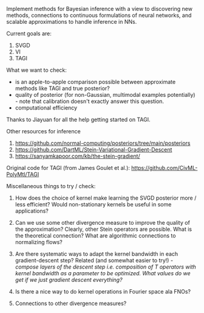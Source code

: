 Implement methods for Bayesian inference with a view to discovering new methods, connections to continuous formulations of neural networks, and scalable approximations to handle inference in NNs. 

Current goals are:
1. SVGD
2. VI
3. TAGI

What we want to check:

- is an apple-to-apple comparison possible between approximate methods like TAGI and true posterior?
- quality of posterior (for non-Gaussian, multimodal examples potentially) - note that calibration doesn't exactly answer this question.
- computational efficiency


<!-- (if 1 and 2 are possible, there's a good scope of extending TAGI to NN models - specifically NODEs once we can resolve the conceptual issues of propagating uncertainties in time) -->

Thanks to Jiayuan for all the help getting started on TAGI.

Other resources for inference
1. https://github.com/normal-computing/posteriors/tree/main/posteriors
2. https://github.com/DartML/Stein-Variational-Gradient-Descent
3. https://sanyamkapoor.com/kb/the-stein-gradient/


Original code for TAGI (from James Goulet et al.): https://github.com/CivML-PolyMtl/TAGI


Miscellaneous things to try / check:

1. How does the choice of kernel make learning the SVGD posterior more / less efficient? Would non-stationary kernels be useful in some applications?

2. Can we use some other divergence measure to improve the quality of the approximation? Clearly, other Stein operators are possible. What is the theoretical connection? What are algorithmic connections to normalizing flows?

3. Are there systematic ways to adapt the kernel bandwidth in each gradient-descent step? Related (and somewhat easier to try!) - _compose layers of the descent step i.e. composition of $T$ operators with kernel bandwidth as a parameter to be optimized. What values do we get if we just gradient descent everything?_

4. Is there a nice way to do kernel operations in Fourier space ala FNOs?

5. Connections to other divergence measures?